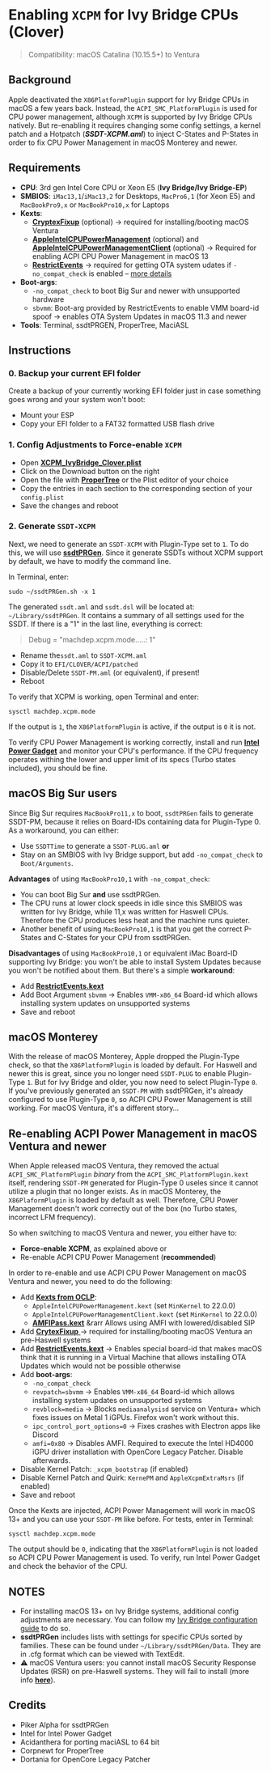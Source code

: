 # Enabling `XCPM` for Ivy Bridge CPUs (Clover)
> Compatibility: macOS Catalina (10.15.5+) to Ventura

## Background
Apple deactivated the `X86PlatformPlugin` support for Ivy Bridge CPUs in macOS a few years back. Instead, the `ACPI_SMC_PlatformPlugin` is used for CPU power management, although `XCPM` is supported by Ivy Bridge CPUs natively. But re-enabling it requires changing some config settings, a kernel patch and a Hotpatch (***SSDT-XCPM.aml***) to inject C-States and P-States in order to fix CPU Power Management in macOS Monterey and newer.

## Requirements

* **CPU**: 3rd gen Intel Core CPU or Xeon E5 (**Ivy Bridge/Ivy Bridge-EP**)
* **SMBIOS**: `iMac13,1`/`iMac13,2` for Desktops, `MacPro6,1` (for Xeon E5) and `MacBookPro9,x` or `MacBookPro10,x` for Laptops
* **Kexts**:
	* [**CryptexFixup**](https://github.com/acidanthera/CryptexFixup) (optional) &rarr; required for installing/booting macOS Ventura
	* [**AppleIntelCPUPowerManagement**](https://github.com/dortania/OpenCore-Legacy-Patcher/tree/main/payloads/Kexts/Misc) (optional) and [**AppleIntelCPUPowerManagementClient**](https://github.com/dortania/OpenCore-Legacy-Patcher/tree/main/payloads/Kexts/Misc) (optional) &rarr; Required for enabling ACPI CPU Power Management in macOS 13
	* [**RestrictEvents**](https://github.com/acidanthera/RestrictEvents) &rarr; required for getting OTA system udates if `-no_compat_check` is enabled – [more details](https://github.com/5T33Z0/OC-Little-Translated/tree/main/09_Board-ID_VMM-Spoof)
* **Boot-args**:
  * `-no_compat_check` to boot Big Sur and newer with unsupported hardware
  * `sbvmm`: Boot-arg provided by RestrictEvents to enable VMM board-id spoof &rarr; enables OTA System Updates in macOS 11.3 and newer
* **Tools**: Terminal, ssdtPRGEN, ProperTree, MaciASL

## Instructions

### 0. Backup your current EFI folder
Create a backup of your currently working EFI folder just in case something goes wrong and your system won't boot:

* Mount your ESP 
* Copy your EFI folder to a FAT32 formatted USB flash drive

### 1. Config Adjustments to Force-enable `XCPM`

* Open [**XCPM_IvyBridge_Clover.plist**](https://github.com/5T33Z0/Clover-Crate/blob/main/ACPI/Xtra_Enabling_XCPM_on_Ivy_Bridge_CPUs/XCPM_IvyBridge_Clover.plist)
* Click on the Download button on the right
* Open the file with [**ProperTree**](https://github.com/corpnewt/ProperTree) or the Plist editor of your choice
* Copy the entries in each section to the corresponding section of your `config.plist`
* Save the changes and reboot

### 2. Generate `SSDT-XCPM`

Next, we need to generate an `SSDT-XCPM` with Plugin-Type set to `1`. To do this, we will use [**ssdtPRGen**](https://github.com/Piker-Alpha/ssdtPRGen.sh). Since it generate SSDTs without XCPM support by default, we have to modify the command line. 

In Terminal, enter: 

```shell
sudo ~/ssdtPRGen.sh -x 1
```

The generated `ssdt.aml` and `ssdt.dsl` will be located at: `~/Library/ssdtPRGen`. It contains a summary of all settings used for the SSDT. If there is a "1" in the last line, everything is correct:

> Debug = "machdep.xcpm.mode.....: 1"

- Rename the`ssdt.aml` to `SSDT-XCPM.aml`
- Copy it to `EFI/CLOVER/ACPI/patched`
- Disable/Delete `SSDT-PM.aml` (or equivalent), if present!
- Reboot

To verify that XCPM is working, open Terminal and enter: 

```shell
sysctl machdep.xcpm.mode
```

If the output is `1`, the `X86PlatformPlugin` is active, if the output is `0` it is not.

To verify CPU Power Management is working correctly, install and run [**Intel Power Gadget**](https://www.intel.com/content/www/us/en/developer/articles/tool/power-gadget.html) and monitor your CPU's performance. If the CPU frequency operates withing the lower and upper limit of its specs (Turbo states included), you should be fine.

## macOS Big Sur users
Since Big Sur requires `MacBookPro11,x` to boot, `ssdtPRGen` fails to generate SSDT-PM, because it relies on Board-IDs containing data for Plugin-Type 0. As a workaround, you can either:

* Use `SSDTTime` to generate a `SSDT-PLUG.aml` **or** 
* Stay on an SMBIOS with Ivy Bridge support, but add `-no_compat_check` to `Boot/Arguments`.

**Advantages** of using `MacBookPro10,1` with `-no_compat_check`:

- You can boot Big Sur **and** use ssdtPRGen. 
- The CPU runs at lower clock speeds in idle since this SMBIOS was written for Ivy Bridge, while 11,x was written for Haswell CPUs. Therefore the CPU produces less heat and the machine runs quieter.
- Another benefit of using `MacBookPro10,1` is that you get the correct P-States and C-States for your CPU from ssdtPRGen.

**Disadvantages** of using `MacBookPro10,1` or equivalent iMac Board-ID supporting Ivy Bridge: you won't be able to install System Updates because you won't be notified about them. But there's a simple **workaround**:

- Add [**RestrictEvents.kext**](https://github.com/acidanthera/RestrictEvents) 
- Add Boot Argument `sbvmm` &rarr; Enables `VMM-x86_64` Board-id which allows installing system updates on unsupported systems 
- Save and reboot

## macOS Monterey
With the release of macOS Monterey, Apple dropped the Plugin-Type check, so that the `X86PlatformPlugin` is loaded by default. For Haswell and newer this is great, since you no longer need `SSDT-PLUG` to enable Plugin-Type `1`. But for Ivy Bridge and older, you now need to select Plugin-Type `0`. If you've previously generated an `SSDT-PM` with ssdtPRGen, it's already configured to use Plugin-Type `0`, so ACPI CPU Power Management is still working. For macOS Ventura, it's a different story…

## Re-enabling ACPI Power Management in macOS Ventura and newer
When Apple released macOS Ventura, they removed the actual `ACPI_SMC_PlatformPlugin` *binary* from the `ACPI_SMC_PlatformPlugin.kext` itself, rendering `SSDT-PM` generated for Plugin-Type 0 useles since it cannot utilize a plugin that no longer exists. As in macOS Monterey, the `X86PlaformPlugin` is loaded by default as well. Therefore, CPU Power Management doesn't work correctly out of the box (no Turbo states, incorrect LFM frequency).

So when switching to macOS Ventura and newer, you either have to:

- **Force-enable XCPM**, as explained above or 
- Re-enable ACPI CPU Power Management (**recommended**)

In order to re-enable and use ACPI CPU Power Management on macOS Ventura and newer, you need to do the following:

- Add [**Kexts from OCLP**](https://github.com/dortania/OpenCore-Legacy-Patcher/tree/main/payloads/Kexts/Misc):
    - `AppleIntelCPUPowerManagement.kext` (set `MinKernel` to 22.0.0)
    - `AppleIntelCPUPowerManagementClient.kext` (set `MinKernel` to 22.0.0)
    - [**AMFIPass.kext**](https://github.com/dortania/OpenCore-Legacy-Patcher/tree/main/payloads/Kexts/Acidanthera) &rarr Allows using AMFI with lowered/disabled SIP
- Add [**CrytexFixup** ](https://github.com/acidanthera/CryptexFixup) &rarr; required for installing/booting macOS Ventura an pre-Haswell systems
- Add [**RestrictEvents.kext**](https://github.com/acidanthera/RestrictEvents) &rarr; Enables special board-id that makes macOS think that it is running in a Virtual Machine that allows installing OTA Updates which would not be possible otherwise
- Add **boot-args**:
	- `-no_compat_check`
	- `revpatch=sbvmm` &rarr; Enables `VMM-x86_64` Board-id which allows installing system updates on unsupported systems 
	- `revblock=media` &rarr; Blocks `mediaanalysisd` service on Ventura+ which fixes issues on Metal 1 iGPUs. Firefox won't work without this.
	- `ipc_control_port_options=0` &rarr; Fixes crashes with Electron apps like Discord
	- `amfi=0x80` &rarr; Disables AMFI. Required to execute the Intel HD4000 iGPU driver installation with OpenCore Legacy Patcher. Disable afterwards.
- Disable Kernel Patch: `_xcpm_bootstrap` (if enabled)
- Disable Kernel Patch and Quirk: `KernePM` and `AppleXcpmExtraMsrs` (if enabled)
- Save and reboot

Once the Kexts are injected, ACPI Power Management will work in macOS 13+ and you can use your `SSDT-PM` like before. For tests, enter in Terminal:

```shell
sysctl machdep.xcpm.mode
```
The output should be `0`, indicating that the `X86PlatformPlugin` is not loaded so ACPI CPU Power Management is used. To verify, run Intel Power Gadget and check the behavior of the CPU.

## NOTES
- For installing macOS 13+ on Ivy Bridge systems, additional config adjustments are necessary. You can follow my [Ivy Bridge configuration guide](https://github.com/5T33Z0/OC-Little-Translated/blob/main/14_OCLP_Wintel/Ivy_Bridge-Ventura.md) to do so.
- **ssdtPRGen** includes lists with settings for specific CPUs sorted by families. These can be found under `~/Library/ssdtPRGen/Data`. They are in .cfg format which can be viewed with TextEdit.
- ⚠️ macOS Ventura users: you cannot install macOS Security Response Updates (RSR) on pre-Haswell systems. They will fail to install (more info [**here**](https://github.com/dortania/OpenCore-Legacy-Patcher/issues/1019)).

## Credits
- Piker Alpha for ssdtPRGen
- Intel for Intel Power Gadget
- Acidanthera for porting maciASL to 64 bit
- Corpnewt for ProperTree
- Dortania for OpenCore Legacy Patcher
